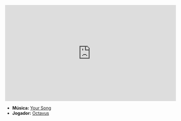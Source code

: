 <iframe width="560" height="315" src="https://www.youtube.com/embed/0b3rzv4TwWE?si=fMPlILnT7BpzpgsK" title="YouTube video player" frameborder="0" allow="accelerometer; autoplay; clipboard-write; encrypted-media; gyroscope; picture-in-picture; web-share" referrerpolicy="strict-origin-when-cross-origin" allowfullscreen></iframe>

- **Música:** [Your Song](../Músicas/Your%20Song.md)
- **Jogador:** [Octavus](content/Jogadores/Octavus.md)